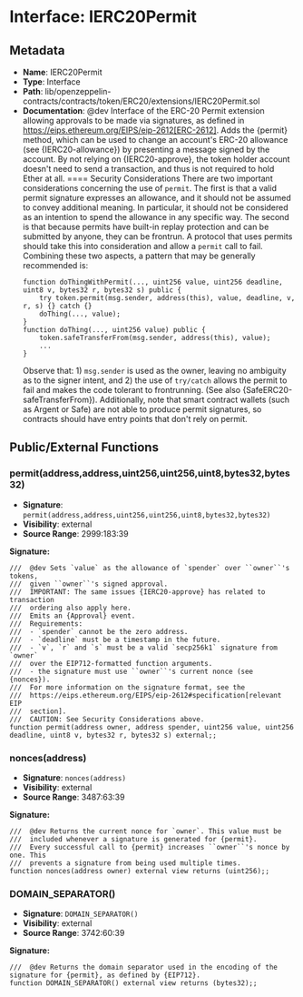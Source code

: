 # Interface: IERC20Permit

## Metadata

- **Name**: IERC20Permit
- **Type**: Interface
- **Path**: lib/openzeppelin-contracts/contracts/token/ERC20/extensions/IERC20Permit.sol
- **Documentation**:  @dev Interface of the ERC-20 Permit extension allowing approvals to be made via signatures, as defined in
   https://eips.ethereum.org/EIPS/eip-2612[ERC-2612].
   Adds the {permit} method, which can be used to change an account's ERC-20 allowance (see {IERC20-allowance}) by
   presenting a message signed by the account. By not relying on {IERC20-approve}, the token holder account doesn't
   need to send a transaction, and thus is not required to hold Ether at all.
   ==== Security Considerations
   There are two important considerations concerning the use of `permit`. The first is that a valid permit signature
   expresses an allowance, and it should not be assumed to convey additional meaning. In particular, it should not be
   considered as an intention to spend the allowance in any specific way. The second is that because permits have
   built-in replay protection and can be submitted by anyone, they can be frontrun. A protocol that uses permits should
   take this into consideration and allow a `permit` call to fail. Combining these two aspects, a pattern that may be
   generally recommended is:
   ```solidity
   function doThingWithPermit(..., uint256 value, uint256 deadline, uint8 v, bytes32 r, bytes32 s) public {
       try token.permit(msg.sender, address(this), value, deadline, v, r, s) {} catch {}
       doThing(..., value);
   }
   function doThing(..., uint256 value) public {
       token.safeTransferFrom(msg.sender, address(this), value);
       ...
   }
   ```
   Observe that: 1) `msg.sender` is used as the owner, leaving no ambiguity as to the signer intent, and 2) the use of
   `try/catch` allows the permit to fail and makes the code tolerant to frontrunning. (See also
   {SafeERC20-safeTransferFrom}).
   Additionally, note that smart contract wallets (such as Argent or Safe) are not able to produce permit signatures, so
   contracts should have entry points that don't rely on permit.

## Public/External Functions

### permit(address,address,uint256,uint256,uint8,bytes32,bytes32)

- **Signature**: `permit(address,address,uint256,uint256,uint8,bytes32,bytes32)`
- **Visibility**: external
- **Source Range**: 2999:183:39

**Signature:**
```solidity
///  @dev Sets `value` as the allowance of `spender` over ``owner``'s tokens,
///  given ``owner``'s signed approval.
///  IMPORTANT: The same issues {IERC20-approve} has related to transaction
///  ordering also apply here.
///  Emits an {Approval} event.
///  Requirements:
///  - `spender` cannot be the zero address.
///  - `deadline` must be a timestamp in the future.
///  - `v`, `r` and `s` must be a valid `secp256k1` signature from `owner`
///  over the EIP712-formatted function arguments.
///  - the signature must use ``owner``'s current nonce (see {nonces}).
///  For more information on the signature format, see the
///  https://eips.ethereum.org/EIPS/eip-2612#specification[relevant EIP
///  section].
///  CAUTION: See Security Considerations above.
function permit(address owner, address spender, uint256 value, uint256 deadline, uint8 v, bytes32 r, bytes32 s) external;;
```

### nonces(address)

- **Signature**: `nonces(address)`
- **Visibility**: external
- **Source Range**: 3487:63:39

**Signature:**
```solidity
///  @dev Returns the current nonce for `owner`. This value must be
///  included whenever a signature is generated for {permit}.
///  Every successful call to {permit} increases ``owner``'s nonce by one. This
///  prevents a signature from being used multiple times.
function nonces(address owner) external view returns (uint256);;
```

### DOMAIN_SEPARATOR()

- **Signature**: `DOMAIN_SEPARATOR()`
- **Visibility**: external
- **Source Range**: 3742:60:39

**Signature:**
```solidity
///  @dev Returns the domain separator used in the encoding of the signature for {permit}, as defined by {EIP712}.
function DOMAIN_SEPARATOR() external view returns (bytes32);;
```
